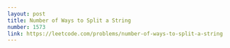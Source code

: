 ```yaml
---
layout: post
title: Number of Ways to Split a String
number: 1573
link: https://leetcode.com/problems/number-of-ways-to-split-a-string
---
```

